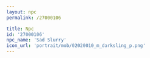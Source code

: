 ```yaml
---
layout: npc
permalink: /27000106

title: Npc
id: '27000106'
npc_name: 'Sad Slurry'
icon_url: 'portrait/mob/02020010_m_darksling_p.png'
---
```


